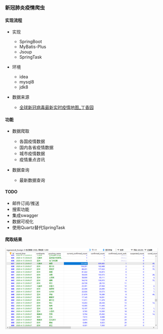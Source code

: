 ### 新冠肺炎疫情爬虫

#### 实现流程

- 实现
  - SpringBoot
  - MyBatis-Plus
  - Jsoup
  - SpringTask

- 环境
  - idea
  - mysql8
  - jdk8
- 数据来源
  - [全球新冠病毒最新实时疫情地图_丁香园]( https://ncov.dxy.cn/ncovh5/view/pneumonia )

#### 功能

- 数据爬取
  - 各国疫情数据
  - 国内各省疫情数据
  - 城市疫情数据
  - 疫情重点咨讯

- 数据查询
  - 最新数据查询

#### TODO

- 邮件订阅/推送
- 搜索功能
- 集成swagger
- 数据可视化
- 使用Quartz替代SpringTask



#### 爬取结果

![image-20200415230515813](./resource/pic/image-20200415230515813.png)
